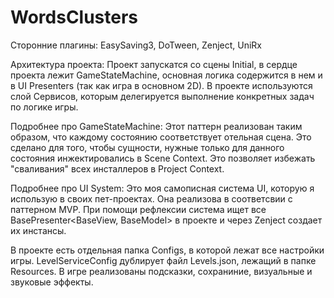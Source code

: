 # WordsClusters

Сторонние плагины:
EasySaving3, DoTween, Zenject, UniRx

Архитектура проекта:
Проект запускатся со сцены Initial, в сердце проекта лежит GameStateMachine, основная логика содержится в нем и в UI Presenters (так как игра в основном 2D).
В проекте используются слой Сервисов, которым делегируется выполнение конкретных задач по логике игры.

Подробнее про GameStateMachine:
Этот паттерн реализован таким образом, что каждому состоянию соответствует отельная сцена.
Это сделано для того, чтобы сущности, нужные только для данного состояния инжектировались в Scene Context.
Это позволяет избежать "сваливания" всех инсталлеров в Project Context.

Подробнее про UI System:
Это моя самописная система UI, которую я использую в своих пет-проектах. Она реализова в соответсвии с паттерном MVP.
При помощи рефлексии система ищет все BasePresenter<BaseView, BaseModel> в проекте и через Zenject создает их инстансы.

В проекте есть отдельная папка Configs, в которой лежат все настройки игры. LevelServiceConfig дублирует файл Levels.json, лежащий в папке Resources.
В игре реализованы подсказки, сохраниние, визуальные и звуковые эффекты.
